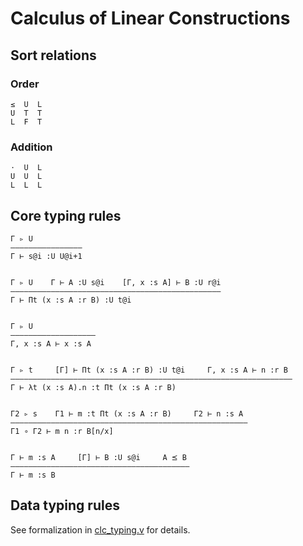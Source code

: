 # Calculus of Linear Constructions

## Sort relations

### Order
```
≤  U  L
U  T  T
L  F  T
```

### Addition
```
⋅  U  L
U  U  L
L  L  L
```

## Core typing rules

```
Γ ▹ U
————————————————
Γ ⊢ s@i :U U@i+1


Γ ▹ U    Γ ⊢ A :U s@i    [Γ, x :s A] ⊢ B :U r@i
———————————————————————————————————————————————
Γ ⊢ Πt (x :s A :r B) :U t@i


Γ ▹ U
———————————————————
Γ, x :s A ⊢ x :s A


Γ ▹ t     [Γ] ⊢ Πt (x :s A :r B) :U t@i     Γ, x :s A ⊢ n :r B
———————————————————————————————————————————————————————————————
Γ ⊢ λt (x :s A).n :t Πt (x :s A :r B)


Γ2 ▹ s    Γ1 ⊢ m :t Πt (x :s A :r B)     Γ2 ⊢ n :s A
—————————————————————————————————————————————————————
Γ1 ∘ Γ2 ⊢ m n :r B[n/x]


Γ ⊢ m :s A     [Γ] ⊢ B :U s@i     A ⪯ B
————————————————————————————————————————
Γ ⊢ m :s B
```

## Data typing rules
See formalization in [clc_typing.v](clc_typing.v) for details.
